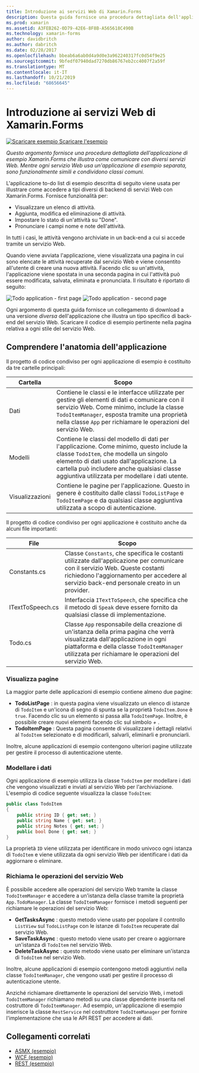 ```yaml
---
title: Introduzione ai servizi Web di Xamarin.Forms
description: Questa guida fornisce una procedura dettagliata dell'applicazione di esempio Xamarin.Forms che illustra come comunicare con diversi servizi Web. Mentre ogni servizio Web usa un'applicazione di esempio separata, sono funzionalmente simili e condividono classi comuni.
ms.prod: xamarin
ms.assetid: A3FEB262-0D79-42E6-8F8B-A565618C490B
ms.technology: xamarin-forms
author: davidbritch
ms.author: dabritch
ms.date: 02/28/2017
ms.openlocfilehash: bbeab6a6ab0d4a9d0e3a962240317fc0d54f9e25
ms.sourcegitcommit: 9bfedf07940dad7270db86767eb2cc4007f2a59f
ms.translationtype: MT
ms.contentlocale: it-IT
ms.lasthandoff: 10/21/2019
ms.locfileid: "68656645"
---
```

# <a name="xamarinforms-web-services-introduction"></a>Introduzione ai servizi Web di Xamarin.Forms

[![Scaricare esempio](~/media/shared/download.png) Scaricare l'esempio](https://docs.microsoft.com/samples/xamarin/xamarin-forms-samples/webservices-todorest)

_Questo argomento fornisce una procedura dettagliata dell'applicazione di esempio Xamarin.Forms che illustra come comunicare con diversi servizi Web. Mentre ogni servizio Web usa un'applicazione di esempio separata, sono funzionalmente simili e condividono classi comuni._

L'applicazione to-do list di esempio descritta di seguito viene usata per illustrare come accedere a tipi diversi di backend di servizi Web con Xamarin.Forms. Fornisce funzionalità per:

- Visualizzare un elenco di attività.
- Aggiunta, modifica ed eliminazione di attività.
- Impostare lo stato di un'attività su "Done".
- Pronunciare i campi nome e note dell'attività.

In tutti i casi, le attività vengono archiviate in un back-end a cui si accede tramite un servizio Web.

Quando viene avviata l'applicazione, viene visualizzata una pagina in cui sono elencate le attività recuperate dal servizio Web e viene consentito all'utente di creare una nuova attività. Facendo clic su un'attività, l'applicazione viene spostata in una seconda pagina in cui l'attività può essere modificata, salvata, eliminata e pronunciata. Il risultato è riportato di seguito:

![](introduction-images/app-example-1.png "Todo application - first page")
![](introduction-images/app-example-2.png "Todo application - second page")

Ogni argomento di questa guida fornisce un collegamento di download a una versione *diversa* dell'applicazione che illustra un tipo specifico di back-end del servizio Web. Scaricare il codice di esempio pertinente nella pagina relativa a ogni stile del servizio Web.

## <a name="understand-the-application-anatomy"></a>Comprendere l'anatomia dell'applicazione

Il progetto di codice condiviso per ogni applicazione di esempio è costituito da tre cartelle principali:

|Cartella|Scopo|
|--- |--- |
|Dati|Contiene le classi e le interfacce utilizzate per gestire gli elementi di dati e comunicare con il servizio Web. Come minimo, include la classe `TodoItemManager`, esposta tramite una proprietà nella classe `App` per richiamare le operazioni del servizio Web.|
|Modelli|Contiene le classi del modello di dati per l'applicazione. Come minimo, questo include la classe `TodoItem`, che modella un singolo elemento di dati usato dall'applicazione. La cartella può includere anche qualsiasi classe aggiuntiva utilizzata per modellare i dati utente.|
|Visualizzazioni|Contiene le pagine per l'applicazione. Questo in genere è costituito dalle classi `TodoListPage` e `TodoItemPage` e da qualsiasi classe aggiuntiva utilizzata a scopo di autenticazione.|

Il progetto di codice condiviso per ogni applicazione è costituito anche da alcuni file importanti:

|File|Scopo|
|--- |--- |
|Constants.cs|Classe `Constants`, che specifica le costanti utilizzate dall'applicazione per comunicare con il servizio Web. Queste costanti richiedono l'aggiornamento per accedere al servizio back-end personale creato in un provider.|
|ITextToSpeech.cs|Interfaccia `ITextToSpeech`, che specifica che il metodo di `Speak` deve essere fornito da qualsiasi classe di implementazione.|
|Todo.cs|Classe `App` responsabile della creazione di un'istanza della prima pagina che verrà visualizzata dall'applicazione in ogni piattaforma e della classe `TodoItemManager` utilizzata per richiamare le operazioni del servizio Web.|

### <a name="view-pages"></a>Visualizza pagine

La maggior parte delle applicazioni di esempio contiene almeno due pagine:

- **TodoListPage** : in questa pagina viene visualizzato un elenco di istanze di `TodoItem` e un'icona di segno di spunta se la proprietà `TodoItem.Done` è `true`. Facendo clic su un elemento si passa alla `TodoItemPage`. Inoltre, è possibile creare nuovi elementi facendo clic sul simbolo *+* .
- **TodoItemPage** : Questa pagina consente di visualizzare i dettagli relativi al `TodoItem` selezionato e di modificarli, salvarli, eliminarli e pronunciarli.

Inoltre, alcune applicazioni di esempio contengono ulteriori pagine utilizzate per gestire il processo di autenticazione utente.

### <a name="model-the-data"></a>Modellare i dati

Ogni applicazione di esempio utilizza la classe `TodoItem` per modellare i dati che vengono visualizzati e inviati al servizio Web per l'archiviazione. L'esempio di codice seguente visualizza la classe `TodoItem`:

```csharp
public class TodoItem
{
    public string ID { get; set; }
    public string Name { get; set; }
    public string Notes { get; set; }
    public bool Done { get; set; }
}
```

La proprietà `ID` viene utilizzata per identificare in modo univoco ogni istanza di `TodoItem` e viene utilizzata da ogni servizio Web per identificare i dati da aggiornare o eliminare.

### <a name="invoke-web-service-operations"></a>Richiama le operazioni del servizio Web

È possibile accedere alle operazioni del servizio Web tramite la classe `TodoItemManager` e accedere a un'istanza della classe tramite la proprietà `App.TodoManager`. La classe `TodoItemManager` fornisce i metodi seguenti per richiamare le operazioni del servizio Web:

- **GetTasksAsync** : questo metodo viene usato per popolare il controllo `ListView` sul `TodoListPage` con le istanze di `TodoItem` recuperate dal servizio Web.
- **SaveTaskAsync** : questo metodo viene usato per creare o aggiornare un'istanza di `TodoItem` nel servizio Web.
- **DeleteTaskAsync** : questo metodo viene usato per eliminare un'istanza di `TodoItem` nel servizio Web.

Inoltre, alcune applicazioni di esempio contengono metodi aggiuntivi nella classe `TodoItemManager`, che vengono usati per gestire il processo di autenticazione utente.

Anziché richiamare direttamente le operazioni del servizio Web, i metodi `TodoItemManager` richiamano metodi su una classe dipendente inserita nel costruttore di `TodoItemManager`. Ad esempio, un'applicazione di esempio inserisce la classe `RestService` nel costruttore `TodoItemManager` per fornire l'implementazione che usa le API REST per accedere ai dati.

## <a name="related-links"></a>Collegamenti correlati

- [ASMX (esempio)](https://docs.microsoft.com/samples/xamarin/xamarin-forms-samples/webservices-todoasmx)
- [WCF (esempio)](https://docs.microsoft.com/samples/xamarin/xamarin-forms-samples/webservices-todowcf)
- [REST (esempio)](https://docs.microsoft.com/samples/xamarin/xamarin-forms-samples/webservices-todorest)
